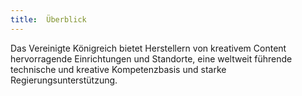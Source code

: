 ```yaml
---
title:  Überblick
---
```


Das Vereinigte Königreich bietet Herstellern von kreativem Content hervorragende Einrichtungen und Standorte, eine weltweit führende technische und kreative Kompetenzbasis und starke Regierungsunterstützung.  
